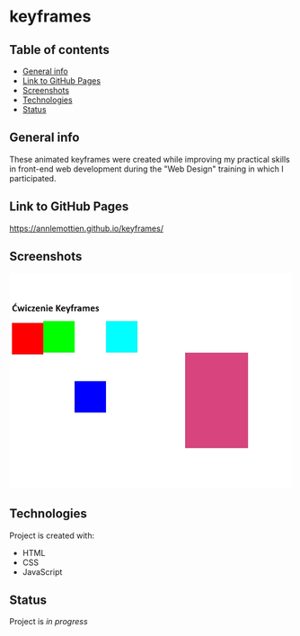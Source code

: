 # keyframes
## Table of contents
* [General info](#general-info)
* [Link to GitHub Pages](#link-to-gitHub-pages)
* [Screenshots](#screenshots)
* [Technologies](#technologies)
* [Status](#status)

## General info
These animated keyframes were created while improving my practical skills in front-end web development during the "Web Design" training in which I participated.

## Link to GitHub Pages
https://annlemottien.github.io/keyframes/

## Screenshots
![screenshot](screenshot/screenshot.jpg)

## Technologies
Project is created with:
* HTML
* CSS
* JavaScript

## Status
Project is _in progress_
